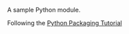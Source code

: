 A sample Python module.

Following the [Python Packaging Tutorial](https://packaging.python.org/en/latest/tutorials/packaging-projects/)
